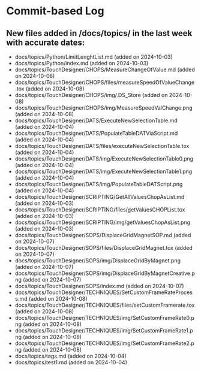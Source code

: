 # Commit-based Log
## New files added in /docs/topics/ in the last week with accurate dates:
- docs/topics/Python/LimitLenghtList.md (added on 2024-10-03)
- docs/topics/Python/index.md (added on 2024-10-03)
- docs/topics/TouchDesigner/CHOPS/MeasureChangeOfValue.md (added on 2024-10-08)
- docs/topics/TouchDesigner/CHOPS/files/measureSpeedOfValueChange.tox (added on 2024-10-08)
- docs/topics/TouchDesigner/CHOPS/img/.DS_Store (added on 2024-10-08)
- docs/topics/TouchDesigner/CHOPS/img/MeasureSpeedValChange.png (added on 2024-10-08)
- docs/topics/TouchDesigner/DATS/ExecuteNewSelectionTable.md (added on 2024-10-04)
- docs/topics/TouchDesigner/DATS/PopulateTableDATViaScript.md (added on 2024-10-04)
- docs/topics/TouchDesigner/DATS/files/executeNewSelectionTable.tox (added on 2024-10-04)
- docs/topics/TouchDesigner/DATS/img/ExecuteNewSelectionTable0.png (added on 2024-10-04)
- docs/topics/TouchDesigner/DATS/img/ExecuteNewSelectionTable1.png (added on 2024-10-04)
- docs/topics/TouchDesigner/DATS/img/PopulateTableDATScript.png (added on 2024-10-04)
- docs/topics/TouchDesigner/SCRIPTING/GetAllValuesChopAsList.md (added on 2024-10-03)
- docs/topics/TouchDesigner/SCRIPTING/files/getValuesCHOPList.tox (added on 2024-10-03)
- docs/topics/TouchDesigner/SCRIPTING/img/getValuesChopAsList.png (added on 2024-10-03)
- docs/topics/TouchDesigner/SOPS/DisplaceGridMagnetSOP.md (added on 2024-10-07)
- docs/topics/TouchDesigner/SOPS/files/DisplaceGridMagnet.tox (added on 2024-10-07)
- docs/topics/TouchDesigner/SOPS/img/DisplaceGridByMagnet.png (added on 2024-10-07)
- docs/topics/TouchDesigner/SOPS/img/DisplaceGridByMagnetCreative.png (added on 2024-10-07)
- docs/topics/TouchDesigner/SOPS/index.md (added on 2024-10-07)
- docs/topics/TouchDesigner/TECHNIQUES/SetCustomFrameRateProcess.md (added on 2024-10-08)
- docs/topics/TouchDesigner/TECHNIQUES/files/setCustomFramerate.tox (added on 2024-10-08)
- docs/topics/TouchDesigner/TECHNIQUES/img/SetCustomFrameRate0.png (added on 2024-10-08)
- docs/topics/TouchDesigner/TECHNIQUES/img/SetCustomFrameRate1.png (added on 2024-10-08)
- docs/topics/TouchDesigner/TECHNIQUES/img/SetCustomFrameRate2.png (added on 2024-10-08)
- docs/topics/tags.md (added on 2024-10-04)
- docs/topics/test1.md (added on 2024-10-04)
